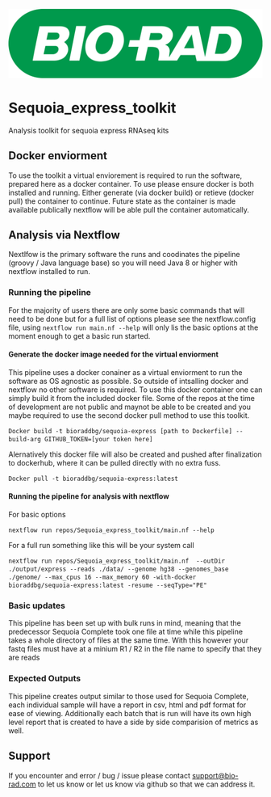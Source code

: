 ![Bio-Rad Laboratories](src/vendor-logo.png?raw=true "Title")

# Sequoia\_express\_toolkit
Analysis toolkit for sequoia express RNAseq kits 

## Docker enviorment
To use the toolkit a virtual enviorement is required to run the software, prepared here as a docker container. To use please ensure docker is both installed and running. Either generate (via docker build) or retieve (docker pull) the container to continue. Future state as the container is made available publically nextflow will be able pull the container automatically.

## Analysis via Nextflow
Nextlfow is the primary software the runs and coodinates the pipeline (groovy / Java language base) so you will need Java 8 or higher with nextflow installed to run.

### Running the pipeline 
For the majority of users there are only some basic commands that will need to be done but for a full list of options please see the nextflow.config file, using `nextflow run main.nf --help` will only lis the basic options at the moment enough to get a basic run started. 

#### Generate the docker image needed for the virtual enviorment
This pipeline uses a docker conainer as a virtual enviorment to run the software as OS agnostic as possible. So outside of intsalling docker and nextflow no other software is required. To use this docker container one can simply build it from the included docker file. Some of the repos at the time of development are not public and maynot be able to be created and you maybe required to use the second docker pull method to use this toolkit.

```
Docker build -t bioraddbg/sequoia-express [path to Dockerfile] --build-arg GITHUB_TOKEN=[your token here]

```
Alernatively this docker file will also be created and pushed after finalization to dockerhub, where it can be pulled directly with no extra fuss.

```
Docker pull -t bioraddbg/sequoia-express:latest
```

#### Running the pipeline for analysis with nextflow 
For basic options
```
nextflow run repos/Sequoia_express_toolkit/main.nf --help
```

For a full run something like this will be your system call
```
nextflow run repos/Sequoia_express_toolkit/main.nf  --outDir ./output/express --reads ./data/ --genome hg38 --genomes_base ./genome/ --max_cpus 16 --max_memory 60 -with-docker bioraddbg/sequoia-express:latest -resume --seqType="PE"

```

### Basic updates
This pipeline has been set up with bulk runs in mind, meaning that the predecessor Sequoia Complete took one file at time while this pipeline takes a whole directory of files at the same time. 
With this however your fastq files must have at a minium R1 / R2 in the file name to specify that they are reads

### Expected Outputs
This pipeline creates output similar to those used for Sequoia Complete, each individual sample will have a report in csv, html and pdf format for ease of viewing. Additionally each batch that is run will have its own high level report that is created to have a side by side comparision of metrics as well.

## Support
If you encounter and error / bug / issue please contact support@bio-rad.com to let us know or let us know via github so that we can address it. 

